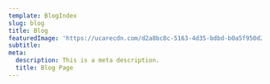 ```yaml
---
template: BlogIndex
slug: blog
title: Blog
featuredImage: 'https://ucarecdn.com/d2a8bc8c-5163-4d35-bdbd-b0a5f950d2e9/'
subtitle: 
meta:
  description: This is a meta description.
  title: Blog Page
---
```

